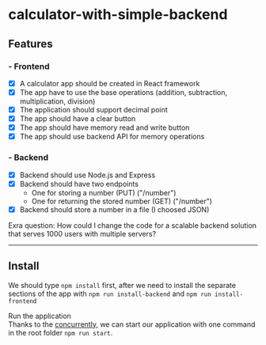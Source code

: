 # calculator-with-simple-backend

## Features

### - Frontend 
- [x] A calculator app should be created in React framework  
- [x] The app have to use the base operations (addition, subtraction, multiplication, division)  
- [x] The application should support decimal point  
- [x] The app should have a clear button  
- [x] The app should have memory read and write button  
- [x] The app should use backend API for memory operations

### - Backend
- [x] Backend should use Node.js and Express
- [x] Backend should have two endpoints
    - One for storing a number (PUT) ("/number")
    - One for returning the stored number (GET) ("/number")
- [x] Backend should store a number in a file (I choosed JSON)

Exra question: 
How could I change the code for a scalable backend solution that serves 1000 users with multiple servers?

---

## Install
We should type `npm install` first, after we need to install the separate sections of the app with `npm run install-backend` and `npm run install-frontend`


Run the application  
Thanks to the [concurrently](https://www.npmjs.com/package/concurrently), we can start our application with one command in the root folder `npm run start`.


